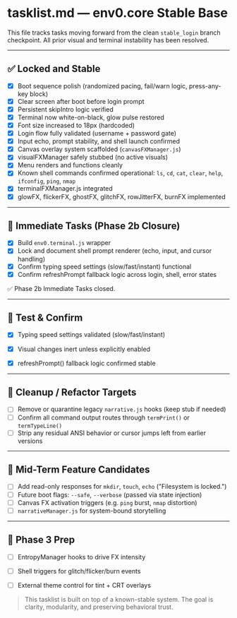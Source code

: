 # tasklist.md — env0.core Stable Base

This file tracks tasks moving forward from the clean `stable_login` branch checkpoint. All prior visual and terminal instability has been resolved.

---

## ✅ Locked and Stable
- [x] Boot sequence polish (randomized pacing, fail/warn logic, press-any-key block)
- [x] Clear screen after boot before login prompt
- [x] Persistent skipIntro logic verified
- [x] Terminal now white-on-black, glow pulse restored
- [x] Font size increased to 18px (hardcoded)
- [x] Login flow fully validated (username + password gate)
- [x] Input echo, prompt stability, and shell launch confirmed
- [x] Canvas overlay system scaffolded (`canvasFXManager.js`)
- [x] visualFXManager safely stubbed (no active visuals)
- [x] Menu renders and functions cleanly
- [x] Known shell commands confirmed operational: `ls`, `cd`, `cat`, `clear`, `help`, `ifconfig`, `ping`, `nmap`
- [x] terminalFXManager.js integrated
- [x] glowFX, flickerFX, ghostFX, glitchFX, rowJitterFX, burnFX implemented
---

## 🔧 Immediate Tasks (Phase 2b Closure)

- [x] Build `env0.terminal.js` wrapper
- [x] Lock and document shell prompt renderer (echo, input, and cursor handling)
- [x] Confirm typing speed settings (slow/fast/instant) functional
- [x] Confirm refreshPrompt fallback logic across login, shell, error states

✅ Phase 2b Immediate Tasks closed.


---

## 🧪 Test & Confirm

- [x] Typing speed settings validated (slow/fast/instant)
- [x] Visual changes inert unless explicitly enabled
- [x] refreshPrompt() fallback logic confirmed stable


---

## 🧼 Cleanup / Refactor Targets
- [ ] Remove or quarantine legacy `narrative.js` hooks (keep stub if needed)
- [ ] Confirm all command output routes through `termPrint()` or `termTypeLine()`
- [ ] Strip any residual ANSI behavior or cursor jumps left from earlier versions

---

## 🧭 Mid-Term Feature Candidates
- [ ] Add read-only responses for `mkdir`, `touch`, `echo` ("Filesystem is locked.")
- [ ] Future boot flags: `--safe`, `--verbose` (passed via state injection)
- [ ] Canvas FX activation triggers (e.g. `ping` burst, `nmap` distortion)
- [ ] `narrativeManager.js` for system-bound storytelling

---

## 🧩 Phase 3 Prep
- [ ] EntropyManager hooks to drive FX intensity
- [ ] Shell triggers for glitch/flicker/burn events
- [ ] External theme control for tint + CRT overlays


> This tasklist is built on top of a known-stable system. The goal is clarity, modularity, and preserving behavioral trust.
